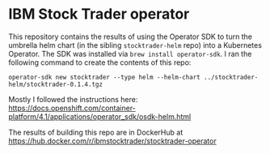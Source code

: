 # IBM Stock Trader operator
This repository contains the results of using the Operator SDK to turn the umbrella helm chart (in the sibling `stocktrader-helm` repo) into a Kubernetes Operator.
The SDK was installed via `brew install operator-sdk`.  I ran the following command to create the contents of this repo:
```
operator-sdk new stocktrader --type helm --helm-chart ../stocktrader-helm/stocktrader-0.1.4.tgz
```
Mostly I followed the instructions here: https://docs.openshift.com/container-platform/4.1/applications/operator_sdk/osdk-helm.html

The results of building this repo are in DockerHub at https://hub.docker.com/r/ibmstocktrader/stocktrader-operator

